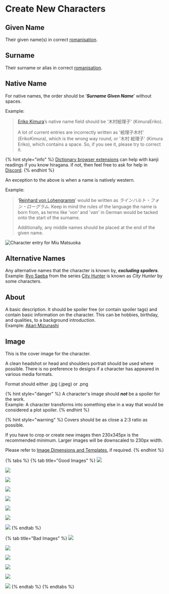 # Create New Characters

## Given Name

Their given name\(s\) in correct [romanisation](../../media-specification/romanisation.md).

## Surname

Their surname or alias in correct [romanisation](../../media-specification/romanisation.md).

## Native Name

For native names, the order should be ‘_**Surname Given Name**_’ without spaces.

Example:

> [Eriko Kimura](https://anilist.co/staff/105138/Eriko-Kimura)’s native name field should be '木村絵理子' \(KimuraEriko\).
>
> A lot of current entries are incorrectly written as '絵理子木村' \(ErikoKimura\), which is the wrong way round, or '木村 絵理子' \(Kimura Eriko\), which contains a space. So, if you see it, please try to correct it.

{% hint style="info" %}
[Dictionary browser extensions](../../media-specification/sourcing/tools/rikaichan-and-rikaikun.md) can help with kanji readings if you know hiragana. if not, then feel free to ask for help in [Discord](http://discord.me/anilist).
{% endhint %}

An exception to the above is when a name is natively western.

Example:

> ‘[Reinhard von Lohengramm](https://anilist.co/character/3066/Reinhard-von-Lohengramm)’ would be written as _ラインハルト・フォン・ローグラム_. Keep in mind the rules of the language the name is born from, as terms like '_von'_ and '_van_' in German would be tacked onto the start of the surname.
>
> Additionally, any middle names should be placed at the end of the given name.

![Character entry for Miu Matsuoka](../../.gitbook/assets/character_editor.png)

## Alternative Names

Any alternative names that the character is known by, _**excluding spoilers**_. Example: [Ryo Saeba](https://anilist.co/character/2065/Ryo-Saeba) from the series [City Hunter](https://anilist.co/anime/1470/City-Hunter/) is known as _City Hunter_ by some characters.

## About

A basic description. It should be spoiler free \(or contain spoiler tags\) and contain basic information on the character. This can be hobbies, birthday, and qualities, to a background introduction.  
Example: [Akari Mizunashi](https://anilist.co/character/378)

## Image

This is the cover image for the character.

A clean headshot or head and shoulders portrait should be used where possible. There is no preference to designs if a character has appeared in various media formats.

Format should either .jpg \(.jpeg\) or .png

{% hint style="danger" %}
A character's image should _**not**_ be a spoiler for the work.  
Example: A character transforms into something else in a way that would be considered a plot spoiler.
{% endhint %}

{% hint style="warning" %}
Covers should be as close a 2:3 ratio as possible.

If you have to crop or create new images then 230x345px is the recommended minimum. Larger images will be downscaled to 230px width.

Please refer to [Image Dimensions and Templates](../../media-specification/image-dimensions-and-template.md), if required.
{% endhint %}

{% tabs %}
{% tab title="Good Images" %}
![](../../.gitbook/assets/char_good_1.png)

![](../../.gitbook/assets/char_good_2.jpg)

![](../../.gitbook/assets/char_good_3.png)

![](../../.gitbook/assets/char_good_4.png)

![](../../.gitbook/assets/char_good_5.png)

![](../../.gitbook/assets/char_good_6.png)

![](../../.gitbook/assets/char_good_7.jpg)

![](../../.gitbook/assets/char_good_8.jpg)
{% endtab %}

{% tab title="Bad Images" %}
![](../../.gitbook/assets/char_bad_2.jpg)

![](../../.gitbook/assets/char_bad_3.png)

![](../../.gitbook/assets/char_bad_1.jpg)

![](../../.gitbook/assets/char_bad_4.png)

![](../../.gitbook/assets/char_bad_5.png)

![](../../.gitbook/assets/char_bad_6.jpg)
{% endtab %}
{% endtabs %}

